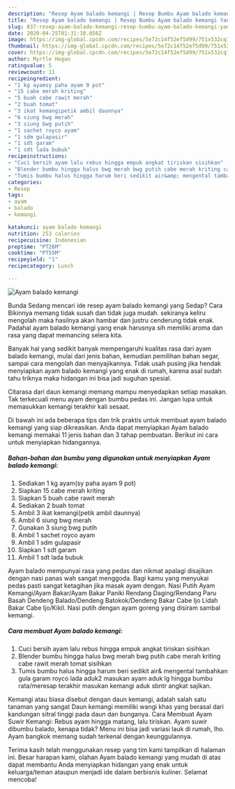 ```yaml
---
description: "Resep Ayam balado kemangi | Resep Bumbu Ayam balado kemangi Yang Bikin Ngiler"
title: "Resep Ayam balado kemangi | Resep Bumbu Ayam balado kemangi Yang Bikin Ngiler"
slug: 837-resep-ayam-balado-kemangi-resep-bumbu-ayam-balado-kemangi-yang-bikin-ngiler
date: 2020-04-25T01:31:10.056Z
image: https://img-global.cpcdn.com/recipes/5e72c14f52ef5d99/751x532cq70/ayam-balado-kemangi-foto-resep-utama.jpg
thumbnail: https://img-global.cpcdn.com/recipes/5e72c14f52ef5d99/751x532cq70/ayam-balado-kemangi-foto-resep-utama.jpg
cover: https://img-global.cpcdn.com/recipes/5e72c14f52ef5d99/751x532cq70/ayam-balado-kemangi-foto-resep-utama.jpg
author: Myrtle Hogan
ratingvalue: 5
reviewcount: 11
recipeingredient:
- "1 kg ayamsy paha ayam 9 pot"
- "15 cabe merah kriting"
- "5 buah cabe rawit merah"
- "2 buah tomat"
- "3 ikat kemangipetik ambil daunnya"
- "6 siung bwg merah"
- "3 siung bwg putih"
- "1 sachet royco ayam"
- "1 sdm gulapasir"
- "1 sdt garam"
- "1 sdt lada bubuk"
recipeinstructions:
- "Cuci bersih ayam lalu rebus hingga empuk angkat tiriskan sisihkan"
- "Blender bumbu hingga halus bwg merah bwg putih cabe merah kriting cabe rawit merah tomat sisihkan"
- "Tumis bumbu halus hingga harum beri sedikit air&amp; mengental tambahkan gula garam royco lada aduk2 masukan ayam aduk lg hingga bumbu rata/meresap terakhir masukan kemangi aduk sbntr angkat sajikan."
categories:
- Resep
tags:
- ayam
- balado
- kemangi

katakunci: ayam balado kemangi 
nutrition: 253 calories
recipecuisine: Indonesian
preptime: "PT26M"
cooktime: "PT55M"
recipeyield: "1"
recipecategory: Lunch

---
```



![Ayam balado kemangi](https://img-global.cpcdn.com/recipes/5e72c14f52ef5d99/751x532cq70/ayam-balado-kemangi-foto-resep-utama.jpg)

Bunda Sedang mencari ide resep ayam balado kemangi yang Sedap? Cara Bikinnya memang tidak susah dan tidak juga mudah. sekiranya keliru mengolah maka hasilnya akan hambar dan justru cenderung tidak enak. Padahal ayam balado kemangi yang enak harusnya sih memiliki aroma dan rasa yang dapat memancing selera kita.

Banyak hal yang sedikit banyak mempengaruhi kualitas rasa dari ayam balado kemangi, mulai dari jenis bahan, kemudian pemilihan bahan segar, sampai cara mengolah dan menyajikannya. Tidak usah pusing jika hendak menyiapkan ayam balado kemangi yang enak di rumah, karena asal sudah tahu triknya maka hidangan ini bisa jadi suguhan spesial.

Citarasa dari daun kemangi memang mampu menyedapkan setiap masakan. Tak terkecuali menu ayam dengan bumbu pedas ini. Jangan lupa untuk memasukkan kemangi terakhir kali sesaat.


Di bawah ini ada beberapa tips dan trik praktis untuk membuat ayam balado kemangi yang siap dikreasikan. Anda dapat menyiapkan Ayam balado kemangi memakai 11 jenis bahan dan 3 tahap pembuatan. Berikut ini cara untuk menyiapkan hidangannya.

<!--inarticleads1-->

##### Bahan-bahan dan bumbu yang digunakan untuk menyiapkan Ayam balado kemangi:

1. Sediakan 1 kg ayam(sy paha ayam 9 pot)
1. Siapkan 15 cabe merah kriting
1. Siapkan 5 buah cabe rawit merah
1. Sediakan 2 buah tomat
1. Ambil 3 ikat kemangi(petik ambil daunnya)
1. Ambil 6 siung bwg merah
1. Gunakan 3 siung bwg putih
1. Ambil 1 sachet royco ayam
1. Ambil 1 sdm gulapasir
1. Siapkan 1 sdt garam
1. Ambil 1 sdt lada bubuk


Ayam balado mempunyai rasa yang pedas dan nikmat apalagi disajikan dengan nasi panas wah sangat menggoda. Bagi kamu yang menyukai pedas pasti sangat ketagihan jika masak ayam dengan. Nasi Putih Ayam Kemangi/Ayam Bakar/Ayam Bakar Paniki Rendang Daging/Rendang Paru Basah Dendeng Balado/Dendeng Batokok/Dendeng Bakar Cabe Ijo Lidah Bakar Cabe Ijo/Kikil. Nasi putih dengan ayam goreng yang disiram sambal kemangi. 

<!--inarticleads2-->

##### Cara membuat Ayam balado kemangi:

1. Cuci bersih ayam lalu rebus hingga empuk angkat tiriskan sisihkan
1. Blender bumbu hingga halus bwg merah bwg putih cabe merah kriting cabe rawit merah tomat sisihkan
1. Tumis bumbu halus hingga harum beri sedikit air&amp; mengental tambahkan gula garam royco lada aduk2 masukan ayam aduk lg hingga bumbu rata/meresap terakhir masukan kemangi aduk sbntr angkat sajikan.


Kemangi atau biasa disebut dengan daun kemangi, adalah salah satu tanaman yang sangat Daun kemangi memiliki wangi khas yang berasal dari kandungan sitral tinggi pada daun dan bunganya. Cara Membuat Ayam Suwir Kemangi: Rebus ayam hingga matang, lalu tiriskan. Ayam suwir dibumbu balado, kenapa tidak? Menu ini bisa jadi variasi lauk di rumah, lho. Ayam bangkok memang sudah terkenal dengan keunggulannya. 

Terima kasih telah menggunakan resep yang tim kami tampilkan di halaman ini. Besar harapan kami, olahan Ayam balado kemangi yang mudah di atas dapat membantu Anda menyiapkan hidangan yang enak untuk keluarga/teman ataupun menjadi ide dalam berbisnis kuliner. Selamat mencoba!
